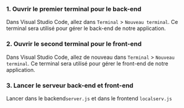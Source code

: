 
### 1. Ouvrir le premier terminal pour le back-end

Dans Visual Studio Code, allez dans `Terminal` > `Nouveau terminal`. Ce terminal sera utilisé pour gérer le back-end de notre application.

### 2. Ouvrir le second terminal pour le front-end

Dans Visual Studio Code, allez de nouveau dans `Terminal` > `Nouveau terminal`. Ce terminal sera utilisé pour gérer le front-end de notre application.

### 3. Lancer le serveur back-end et front-end

Lancer dans le backend`server.js` et dans le frontend `localserv.js`

